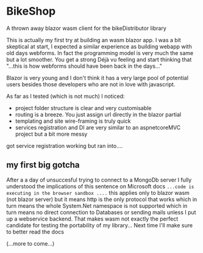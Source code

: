 # BikeShop
A thrown away blazor wasm client for the bikeDistributor library

This is actually my first try at building an wasm blazor app. 
I was a bit skeptical at start, I expected a similar experience as building webapp with old days webforms. 
In fact the programming model is very much the same but a lot smoother. 
You get a strong Déjà vu  feeling and start thinking that "...this is how webforms should have been back in the days..."

Blazor is very young and I don't think it has a very large pool of potential users besides those developers 
who are not in love with javascript.

As far as I tested (which is not much) I noticed:
- project folder structure is clear and very customisable
- routing is a breeze. You just assign url directly in the blazor partial
- templating and site wire-framing is truly quick
- services registration and DI are very similar to an aspnetcoreMVC project but a bit more messy 

got service registration working but ran into....

## my first big gotcha ##
After a a day of unsuccesful trying to connect to a MongoDb server I fully understood the implications of this sentence on Microsoft docs
`
...code is executing in the browser sandbox ....
`
this applies only to blazor wasm (not blazor server) but it means http is the only protocol that works which in turn means 
the whole System.Net namespace is not supported which in turn means no direct connection to Databases or sending mails unless I 
put up a webservice backend. That makes wasm not exactly the perfect candidate for testing the portability of my library...
Next time I'll make sure to better read the docs


(...more to come...)
